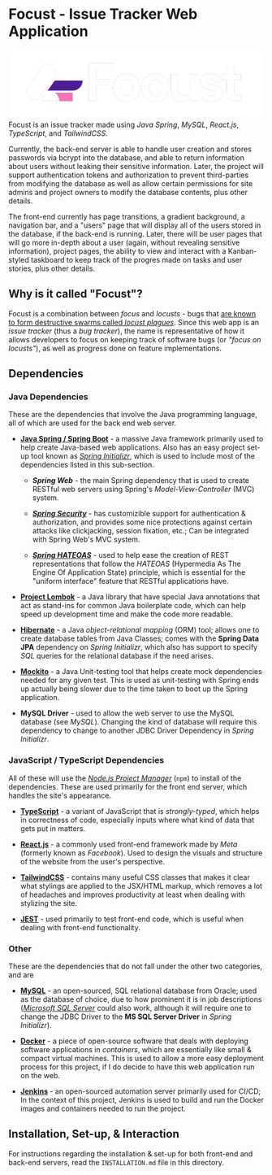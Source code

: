 # Focust - Issue Tracker Web Application
![Banner for Focust](./references/banner.png)
Focust is an issue tracker made using *Java Spring*, *MySQL*, *React.js*, *TypeScript*, and *TailwindCSS*. 

Currently, the back-end server is able to handle user creation and stores passwords via bcrypt into the database, and able to return information about users without leaking their sensitive information. Later, the project will support authentication tokens and authorization to prevent third-parties from modifying the database as well as allow certain permissions for site admins and project owners to modify the database contents, plus other details. 

The front-end currently has page transitions, a gradient background, a navigation bar, and a "users" page that will display all of the users stored in the database, if the back-end is running. Later, there will be user pages that will go more in-depth about a user (again, without revealing sensitive information), project pages, the ability to view and interact with a Kanban-styled taskboard to keep track of the progres made on tasks and user stories, plus other details.

## Why is it called "Focust"?
Focust is a combination between *focus* and *locusts* - bugs that [are known to form destructive swarms called *locust plagues*](https://www.livescience.com/locusts.html). Since this web app is an *issue tracker* (thus a *bug tracker*), the name is representative of how it allows developers to focus on keeping track of software bugs (or *"focus on locusts"*), as well as progress done on feature implementations.

## Dependencies

### Java Dependencies
These are the dependencies that involve the Java programming language, all of which are used for the back end web server.

* [**Java Spring / Spring Boot**](https://spring.io/) - a massive Java framework primarily used to help create Java-based web applications. Also has an easy project set-up tool known as [*Spring Initializr*](https://start.spring.io/), which is used to include most of the dependencies listed in this sub-section.

    * ***Spring Web*** - the main Spring dependency that is used to create RESTful web servers using Spring's *Model-View-Controller* (MVC) system.

    * [***Spring Security***](https://spring.io/projects/spring-security) - has customizible support for authentication & authorization, and provides some nice protections against certain attacks like clickjacking, session fixation, etc.; Can be integrated with Spring Web's MVC system.

    * [***Spring HATEOAS***](https://spring.io/projects/spring-hateoas) - used to help ease the creation of REST representations that follow the *HATEOAS* (Hypermedia As The Engine Of Application State) principle, which is essential for the "uniform interface" feature that RESTful applications have.

* [**Project Lombok**](https://projectlombok.org/) - a Java library that have special Java annotations that act as stand-ins for common Java boilerplate code, which can help speed up development time and make the code more readable.

* [**Hibernate**](https://hibernate.org/) - a Java *object-relational mapping* (ORM) tool; allows one to create database tables from Java Classes; comes with the **Spring Data JPA** dependency on *Spring Initializr*, which also has support to specify *SQL* queries for the relational database if the need arises.

* [**Mockito**](https://site.mockito.org/) - a Java Unit-testing tool that helps create mock dependencies needed for any given test. This is used as unit-testing with Spring ends up actually being slower due to the time taken to boot up the Spring application. 

* **MySQL Driver** - used to allow the web server to use the MySQL database (see *MySQL*). Changing the kind of database will require this dependency to change to another JDBC Driver Dependency in *Spring Initializr*.

### JavaScript / TypeScript Dependencies
All of these will use the [*Node.js Project Manager*](https://www.npmjs.com/) (`npm`) to install of the dependencies. These are used primarily for the front end server, which handles the site's appearance.

* [**TypeScript**](https://www.typescriptlang.org/) - a variant of JavaScript that is *strongly-typed*, which helps in correctness of code, especially inputs where what kind of data that gets put in matters.

* [**React.js**](https://react.dev/) - a commonly used front-end framework made by *Meta* (formerly known as *Facebook*). Used to design the visuals and structure of the website from the user's perspective.

* [**TailwindCSS**](https://tailwindcss.com/) - contains many useful CSS classes that makes it clear what stylings are applied to the JSX/HTML markup, which removes a lot of headaches and improves productivity at least when dealing with stylizing the site.

* [**JEST**](https://jestjs.io/) - used primarily to test front-end code, which is useful when dealing with front-end functionality.

### Other
These are the dependencies that do not fall under the other two categories, and are 

* [**MySQL**](https://www.mysql.com/) - an open-sourced, SQL relational database from Oracle; used as the database of choice, due to how prominent it is in job descriptions ([*Microsoft SQL Server*](https://www.microsoft.com/en-us/sql-server/sql-server-downloads) could also work, although it will require one to change the JDBC Driver to the **MS SQL Server Driver** in *Spring Initializr*).

* [**Docker**](https://www.docker.com/) - a piece of open-source software that deals with deploying software applications in *containers*, which are essentially like small & compact virtual machines. This is used to allow a more easy deployment process for this project, if I do decide to have this web application run on the web. 

* [**Jenkins**](https://www.jenkins.io/) - an open-sourced automation server primarily used for CI/CD; In the context of this project, Jenkins is used to build and run the Docker images and containers needed to run the project.

## Installation, Set-up, & Interaction
For instructions regarding the installation & set-up for both front-end and back-end servers, read the `INSTALLATION.md` file in this directory.